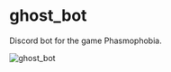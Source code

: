 # ghost_bot

Discord bot for the game Phasmophobia.


![ghost_bot](https://douglasfranz.com/ghost_bot.gif)


